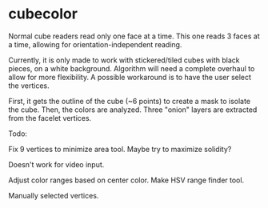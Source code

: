 # cubecolor

Normal cube readers read only one face at a time. This one reads 3 faces at a time, 
allowing for orientation-independent reading.

Currently, it is only made to work with stickered/tiled cubes with black pieces, on 
a white background. Algorithm will need a complete overhaul to allow for more 
flexibility. A possible workaround is to have the user select the vertices.

First, it gets the outline of the cube (~6 points) to create a mask to isolate the 
cube. Then, the colors are analyzed. Three "onion" layers are extracted from the 
facelet vertices.

Todo:

Fix 9 vertices to minimize area tool. Maybe try to maximize solidity?

Doesn't work for video input.

Adjust color ranges based on center color. Make HSV range finder tool.

Manually selected vertices.
